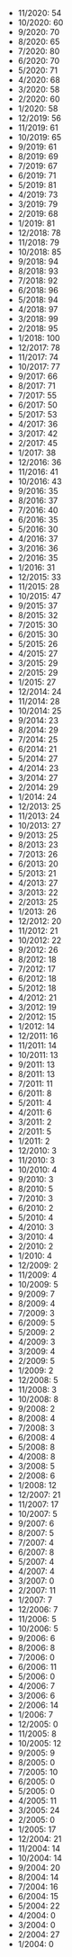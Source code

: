 *  11/2020: 54
*  10/2020: 60
*  9/2020: 70
*  8/2020: 65
*  7/2020: 80
*  6/2020: 70
*  5/2020: 71
*  4/2020: 68
*  3/2020: 58
*  2/2020: 60
*  1/2020: 58
*  12/2019: 56
*  11/2019: 61
*  10/2019: 65
*  9/2019: 61
*  8/2019: 69
*  7/2019: 67
*  6/2019: 71
*  5/2019: 81
*  4/2019: 73
*  3/2019: 79
*  2/2019: 68
*  1/2019: 81
*  12/2018: 78
*  11/2018: 79
*  10/2018: 85
*  9/2018: 94
*  8/2018: 93
*  7/2018: 92
*  6/2018: 96
*  5/2018: 94
*  4/2018: 97
*  3/2018: 99
*  2/2018: 95
*  1/2018: 100
*  12/2017: 78
*  11/2017: 74
*  10/2017: 77
*  9/2017: 66
*  8/2017: 71
*  7/2017: 55
*  6/2017: 50
*  5/2017: 53
*  4/2017: 36
*  3/2017: 42
*  2/2017: 45
*  1/2017: 38
*  12/2016: 36
*  11/2016: 41
*  10/2016: 43
*  9/2016: 35
*  8/2016: 37
*  7/2016: 40
*  6/2016: 35
*  5/2016: 30
*  4/2016: 37
*  3/2016: 36
*  2/2016: 35
*  1/2016: 31
*  12/2015: 33
*  11/2015: 28
*  10/2015: 47
*  9/2015: 37
*  8/2015: 32
*  7/2015: 30
*  6/2015: 30
*  5/2015: 26
*  4/2015: 27
*  3/2015: 29
*  2/2015: 29
*  1/2015: 27
*  12/2014: 24
*  11/2014: 28
*  10/2014: 25
*  9/2014: 23
*  8/2014: 29
*  7/2014: 25
*  6/2014: 21
*  5/2014: 27
*  4/2014: 23
*  3/2014: 27
*  2/2014: 29
*  1/2014: 24
*  12/2013: 25
*  11/2013: 24
*  10/2013: 27
*  9/2013: 25
*  8/2013: 23
*  7/2013: 26
*  6/2013: 20
*  5/2013: 21
*  4/2013: 27
*  3/2013: 22
*  2/2013: 25
*  1/2013: 26
*  12/2012: 20
*  11/2012: 21
*  10/2012: 22
*  9/2012: 26
*  8/2012: 18
*  7/2012: 17
*  6/2012: 18
*  5/2012: 18
*  4/2012: 21
*  3/2012: 19
*  2/2012: 15
*  1/2012: 14
*  12/2011: 16
*  11/2011: 14
*  10/2011: 13
*  9/2011: 13
*  8/2011: 13
*  7/2011: 11
*  6/2011: 8
*  5/2011: 4
*  4/2011: 6
*  3/2011: 2
*  2/2011: 5
*  1/2011: 2
*  12/2010: 3
*  11/2010: 3
*  10/2010: 4
*  9/2010: 3
*  8/2010: 5
*  7/2010: 3
*  6/2010: 2
*  5/2010: 4
*  4/2010: 3
*  3/2010: 4
*  2/2010: 2
*  1/2010: 4
*  12/2009: 2
*  11/2009: 4
*  10/2009: 5
*  9/2009: 7
*  8/2009: 4
*  7/2009: 3
*  6/2009: 5
*  5/2009: 2
*  4/2009: 3
*  3/2009: 4
*  2/2009: 5
*  1/2009: 2
*  12/2008: 5
*  11/2008: 3
*  10/2008: 8
*  9/2008: 2
*  8/2008: 4
*  7/2008: 3
*  6/2008: 4
*  5/2008: 8
*  4/2008: 8
*  3/2008: 5
*  2/2008: 6
*  1/2008: 12
*  12/2007: 21
*  11/2007: 17
*  10/2007: 5
*  9/2007: 6
*  8/2007: 5
*  7/2007: 4
*  6/2007: 8
*  5/2007: 4
*  4/2007: 4
*  3/2007: 0
*  2/2007: 11
*  1/2007: 7
*  12/2006: 7
*  11/2006: 5
*  10/2006: 5
*  9/2006: 6
*  8/2006: 8
*  7/2006: 0
*  6/2006: 11
*  5/2006: 0
*  4/2006: 7
*  3/2006: 6
*  2/2006: 14
*  1/2006: 7
*  12/2005: 0
*  11/2005: 8
*  10/2005: 12
*  9/2005: 9
*  8/2005: 0
*  7/2005: 10
*  6/2005: 0
*  5/2005: 0
*  4/2005: 11
*  3/2005: 24
*  2/2005: 0
*  1/2005: 17
*  12/2004: 21
*  11/2004: 14
*  10/2004: 14
*  9/2004: 20
*  8/2004: 14
*  7/2004: 16
*  6/2004: 15
*  5/2004: 22
*  4/2004: 0
*  3/2004: 0
*  2/2004: 27
*  1/2004: 0